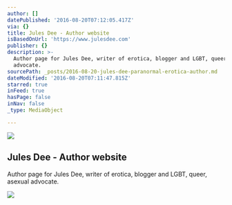 ```yaml
---
author: []
datePublished: '2016-08-20T07:12:05.417Z'
via: {}
title: Jules Dee - Author website
isBasedOnUrl: 'https://www.julesdee.com'
publisher: {}
description: >-
  Author page for Jules Dee, writer of erotica, blogger and LGBT, queer, asexual
  advocate.
sourcePath: _posts/2016-08-20-jules-dee-paranormal-erotica-author.md
dateModified: '2016-08-20T07:11:47.815Z'
starred: true
inFeed: true
hasPage: false
inNav: false
_type: MediaObject

---
```

<article style=""><img src="http://static1.squarespace.com/static/562dd523e4b072888c325771/t/562ec036e4b0d100ab6bb5d2/1445989380634/?format=1000w" /><h1>Jules Dee - Author website</h1><p>Author page for Jules Dee, writer of erotica, blogger and LGBT, queer, asexual advocate.</p></article>

![](https://the-grid-user-content.s3-us-west-2.amazonaws.com/cb9965c0-6590-471e-90a2-5740d22c4089.jpg)